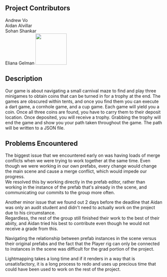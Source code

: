## Project Contributors
Andrew Vo  
Aidan Alvillar  
Sohan Shankar  
Eliana Gelman
<img src="[URL_TO_THE_IMAGE](https://github.com/csci48306830fa23/project-1-seaa/blob/main/vr-project1/Gelman-Eliana.jpg?raw=true)" width="100">


## Description  
Our game is about navigating a small carnival maze to find and play three minigames to obtain coins that can be turned in for a trophy at the end. The games are obscured within tents, and once you find them you can execute a dart game, a cornhole game, and a cup game. Each game will yield you a coin. Once all three coins are found, you have to carry them to their deposit location. Once deposited, you will receive a trophy. Grabbing the trophy will end the game and show you your path taken throughout the game. The path will be written to a JSON file.  

## Problems Encountered  
The biggest issue that we encountered early on was having loads of merge conflicts when we were trying to work together at the same time. 
Even though we were working in our own prefabs, every change would change the main scene and cause a merge conflict, which would impede our progress.  
We resolved this by working directly in the prefab editor, rather than working in the instance of the prefab that's already in the scene, and communicating our commits to the group more often.  

Another minor issue that we found out 2 days before the deadline that Aidan was only an audit student and didn't need to actually work on the project due to his circumstance.  
Regardless, the rest of the group still finished their work to the best of their abiity, and Aidan tried his best to contribute even though he would not receive a grade from this.  

Navigating the relationship between prefab instances in the scene versus their original prefabs and the fact that the Player rig can only be connected to instances in the scene was difficult for the grad portion of the project.  

Lightmapping takes a long time and if it renders in a way that is unsatisfactory, it is a long process to redo and uses up precious time that could have been used to work on the rest of the project.
